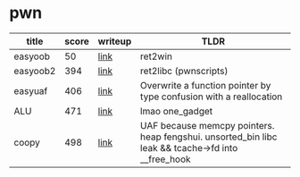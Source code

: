 # pwn

title | score | writeup | TLDR
-|-|-|-
easyoob |  50 | [link](easyoob.md) | ret2win
easyoob2| 394 | [link](easyoob2.md) | ret2libc (pwnscripts)
easyuaf | 406 | [link](easyuaf.md) | Overwrite a function pointer by type confusion with a reallocation
ALU     | 471 | [link](ALU.md) | lmao one_gadget
coopy   | 498 | [link](coopy.md) | UAF because memcpy pointers. heap fengshui. unsorted_bin libc leak && tcache->fd into __free_hook


